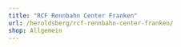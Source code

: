 ```yaml
---
title: "RCF Rennbahn Center Franken"
url: /heroldsberg/rcf-rennbahn-center-franken/
shop: Allgemein
---
```

